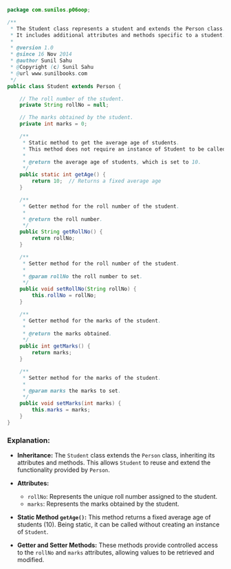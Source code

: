 
```java
package com.sunilos.p06oop;

/**
 * The Student class represents a student and extends the Person class.
 * It includes additional attributes and methods specific to a student.
 * 
 * @version 1.0
 * @since 16 Nov 2014
 * @author Sunil Sahu
 * @Copyright (c) Sunil Sahu
 * @url www.sunilbooks.com
 */
public class Student extends Person {

    // The roll number of the student.
    private String rollNo = null;

    // The marks obtained by the student.
    private int marks = 0;

    /**
     * Static method to get the average age of students.
     * This method does not require an instance of Student to be called.
     * 
     * @return the average age of students, which is set to 10.
     */
    public static int getAge() {
        return 10;  // Returns a fixed average age
    }

    /**
     * Getter method for the roll number of the student.
     * 
     * @return the roll number.
     */
    public String getRollNo() {
        return rollNo;
    }

    /**
     * Setter method for the roll number of the student.
     * 
     * @param rollNo the roll number to set.
     */
    public void setRollNo(String rollNo) {
        this.rollNo = rollNo;
    }

    /**
     * Getter method for the marks of the student.
     * 
     * @return the marks obtained.
     */
    public int getMarks() {
        return marks;
    }

    /**
     * Setter method for the marks of the student.
     * 
     * @param marks the marks to set.
     */
    public void setMarks(int marks) {
        this.marks = marks;
    }
}
```

### Explanation:

- **Inheritance:** The `Student` class extends the `Person` class, inheriting its attributes and methods. This allows `Student` to reuse and extend the functionality provided by `Person`.

- **Attributes:** 
  - `rollNo`: Represents the unique roll number assigned to the student.
  - `marks`: Represents the marks obtained by the student.

- **Static Method `getAge()`:** This method returns a fixed average age of students (10). Being static, it can be called without creating an instance of `Student`.

- **Getter and Setter Methods:** These methods provide controlled access to the `rollNo` and `marks` attributes, allowing values to be retrieved and modified.
